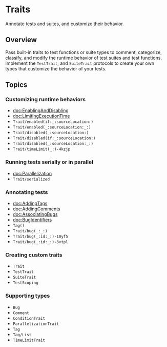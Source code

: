 # Traits

<!--
This source file is part of the Swift.org open source project

Copyright (c) 2023–2024 Apple Inc. and the Swift project authors
Licensed under Apache License v2.0 with Runtime Library Exception

See https://swift.org/LICENSE.txt for license information
See https://swift.org/CONTRIBUTORS.txt for Swift project authors
-->

Annotate tests and suites, and customize their behavior.

## Overview

Pass built-in traits to test functions or suite types to comment, categorize, 
classify, and modify the runtime behavior of test suites and test functions.
Implement the ``TestTrait``, and ``SuiteTrait`` protocols to create your own
types that customize the behavior of your tests.

## Topics

### Customizing runtime behaviors

- <doc:EnablingAndDisabling>
- <doc:LimitingExecutionTime>
- ``Trait/enabled(if:_:sourceLocation:)``
- ``Trait/enabled(_:sourceLocation:_:)``
- ``Trait/disabled(_:sourceLocation:)``
- ``Trait/disabled(if:_:sourceLocation:)``
- ``Trait/disabled(_:sourceLocation:_:)``
- ``Trait/timeLimit(_:)-4kzjp``

### Running tests serially or in parallel

- <doc:Parallelization>
- ``Trait/serialized``

### Annotating tests

- <doc:AddingTags>
- <doc:AddingComments>
- <doc:AssociatingBugs>
- <doc:BugIdentifiers>
- ``Tag()``
- ``Trait/bug(_:_:)``
- ``Trait/bug(_:id:_:)-10yf5``
- ``Trait/bug(_:id:_:)-3vtpl``

### Creating custom traits

- ``Trait``
- ``TestTrait``
- ``SuiteTrait``
- ``TestScoping``

### Supporting types

- ``Bug``
- ``Comment``
- ``ConditionTrait``
- ``ParallelizationTrait``
- ``Tag``
- ``Tag/List``
- ``TimeLimitTrait``
